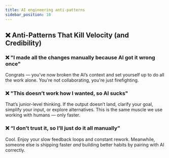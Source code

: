 ```yaml
---
title: AI engineering anti-patterns
sidebar_position: 10
---
```


## ❌ Anti-Patterns That Kill Velocity (and Credibility)

### ❌ "I made all the changes manually because AI got it wrong once"

Congrats — you’ve now broken the AI’s context and set yourself up to do all the work alone. You're not collaborating, you're just firefighting.

### ❌ "This doesn’t work how I wanted, so AI sucks"

That’s junior-level thinking. If the output doesn’t land, clarify your goal, simplify your input, or explore alternatives. This is the same muscle we use working with humans — only faster.

### ❌ “I don’t trust it, so I’ll just do it all manually”

Cool. Enjoy your slow feedback loops and constant rework. Meanwhile, someone else is shipping faster *and* building better habits by pairing with AI correctly.